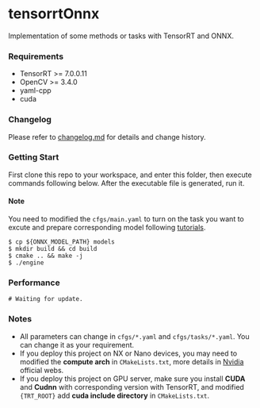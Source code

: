 # tensorrtOnnx
Implementation of some methods or tasks with TensorRT and ONNX.

### Requirements

- TensorRT >= 7.0.0.11
- OpenCV >= 3.4.0
- yaml-cpp
- cuda

### Changelog

Please refer to [changelog.md](docs/changelog.md) for details and change history.

### Getting Start

First clone this repo to your workspace, and enter this folder, then execute commands following below. After the executable file is generated, run it. 
#### Note

You need to modified the `cfgs/main.yaml` to turn on the task you want to excute and prepare corresponding model following [tutorials](docs/tutorials.md).

```
$ cp ${ONNX_MODEL_PATH} models
$ mkdir build && cd build
$ cmake .. && make -j
$ ./engine
```

### Performance
`# Waiting for update.`

### Notes

- All parameters can change in `cfgs/*.yaml` and `cfgs/tasks/*.yaml`. You can change it as your requirement.
- If you deploy this project on NX or Nano devices, you may need to modified the **compute arch** in  `CMakeLists.txt`, more details in [Nvidia](https://developer.nvidia.com/cuda-gpus) official webs.
- If you deploy this project on GPU server, make sure you install **CUDA** and **Cudnn** with corresponding version with TensorRT, and modified `{TRT_ROOT}` add **cuda include directory** in `CMakeLists.txt`.
